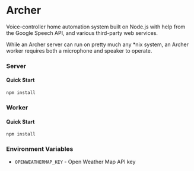 # Archer

Voice-controller home automation system built on Node.js with help from the Google Speech API, and various third-party web services.

While an Archer server can run on pretty much any *nix system, an Archer worker requires both a microphone and speaker to operate.

### Server

#### Quick Start
```
npm install
```

### Worker
#### Quick Start
```
npm install
```

### Environment Variables
* `OPENWEATHERMAP_KEY` - Open Weather Map API key

